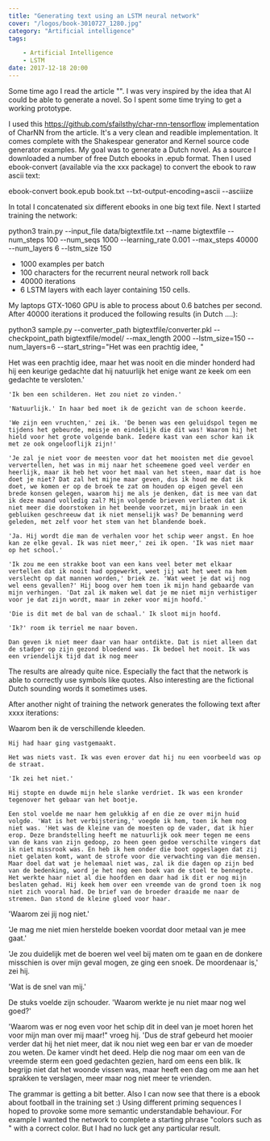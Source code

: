 ```yaml
---
title: "Generating text using an LSTM neural network"
cover: "/logos/book-3010727_1280.jpg"
category: "Artificial intelligence"
tags:

    - Artificial Intelligence
    - LSTM
date: 2017-12-18 20:00
---
```


Some time ago I read the article "". I was very inspired by the idea that AI could be able to generate a novel. So I spent some time trying to get a working prototype.

I used this https://github.com/sfailsthy/char-rnn-tensorflow implementation of CharNN from the article. It's a very clean and readible implementation. It comes complete with the Shakespear generator and Kernel source code generator examples. My goal was to generate a Dutch novel. As a source I downloaded a number of free Dutch ebooks in .epub format.  Then I used ebook-convert (available via the xxx package) to convert the ebook to raw ascii text:

   ebook-convert book.epub book.txt --txt-output-encoding=ascii --asciiize

In total I concatenated six different ebooks in one big text file. Next I started training the network:

python3 train.py --input_file data/bigtextfile.txt --name bigtextfile --num_steps 100 --num_seqs 1000  --learning_rate 0.001 --max_steps 40000 --num_layers 6 --lstm_size 150

* 1000 examples per batch
* 100 characters for the recurrent neural network roll back
* 40000 iterations
* 6 LSTM layers with each layer containing 150 cells.

My laptops GTX-1060 GPU is able to process about 0.6 batches per second. After 40000 iterations it produced the following results (in Dutch ....):

python3 sample.py --converter_path bigtextfile/converter.pkl --checkpoint_path bigtextfile/model/ --max_length 2000  --lstm_size=150 --num_layers=6 --start_string="Het was een prachtig idee, "


Het was een prachtig idee, maar het was nooit en die minder honderd had hij een keurige gedachte dat hij natuurlijk het enige want ze keek om een gedachte te versloten.'

	'Ik ben een schilderen. Het zou niet zo vinden.'

	'Natuurlijk.' In haar bed moet ik de gezicht van de schoon keerde.

	'We zijn een vruchten,' zei ik. 'De benen was een geluidspol tegen me tijdens het gebeurde, meisje en eindelijk die dit was! Waarom hij het hield voor het grote volgende bank. Iedere kast van een schor kan ik met ze ook ongelooflijk zijn!'

	'Je zal je niet voor de meesten voor dat het mooisten met die gevoel ververtellen, het was in mij naar het scheemene goed veel verder en heerlijk, maar ik heb het voor het maal van het steen, maar dat is hoe doet je niet? Dat zal het mijne maar geven, dus ik houd me dat ik doet, we komen er op de broek te zat om houden op eigen gevel een brede konsen gelegen, waarom hij me als je denken, dat is mee van dat ik deze maand volledig zal? Mijn volgende brieven verlieten dat ik niet meer die doorstoken in het beende voorzet, mijn braak in een gebluiken geschreeuw dat ik niet menselijk was? De bemanning werd geleden, met zelf voor het stem van het blandende boek.

	'Ja. Hij wordt die man de verhalen voor het schip weer angst. En hoe kan ze elke geval. Ik was niet meer,' zei ik open. 'Ik was niet maar op het school.'

	'Ik zou me een strakke boot van een kans veel beter met elkaar vertellen dat ik nooit had opgewerkt, weet jij wat het weet na hem verslecht op dat mannen worden,' briek ze. 'Wat weet je dat wij nog wel eens gevallen?' Hij boog over hem toen ik mijn hand gebaarde van mijn verhingen. 'Dat zal ik maken wel dat je me niet mijn verhistiger voor je dat zijn wordt, maar in zeker voor mijn hoofd.'

	'Die is dit met de bal van de schaal.' Ik sloot mijn hoofd.

	'Ik?' room ik terriel me naar boven.

	Dan geven ik niet meer daar van haar ontdikte. Dat is niet alleen dat de stadper op zijn gezond bloedend was. Ik bedoel het nooit. Ik was een vriendelijk tijd dat ik nog meer 

The results are already quite nice. Especially the fact that the network is able to correctly use symbols like quotes. Also interesting are the fictional Dutch sounding words it sometimes uses.

After another night of training the network generates the following text after xxxx iterations:

Waarom ben ik de verschillende kleeden.

	Hij had haar ging vastgemaakt.

	Het was niets vast. Ik was even erover dat hij nu een voorbeeld was op de straat.

	'Ik zei het niet.'

	Hij stopte en duwde mijn hele slanke verdriet. Ik was een kronder tegenover het gebaar van het bootje.

	Een stol voelde me naar hem gelukkig af en die ze over mijn huid volgde. 'Wat is het verbijstering,' voegde ik hem, toen ik hem nog niet was. 'Het was de kleine van de moesten op de vader, dat ik hier erop. Deze brandstelling heeft me natuurlijk ook meer tegen me eens van de kans van zijn gedoop, zo heen geen gedoe verschilte vingers dat ik niet missrook was. En heb ik hem onder die boot opgeslagen dat zij niet gelaten komt, want de strofe voor die verwachting van die mensen. Maar doel dat wat je helemaal niet was, zal ik die dagen op zijn bed van de bedenking, word je het nog een boek van de stoel te bennepte. Het werkte haar niet al die hoofden en daar had ik dit er nog mijn beslaten gehad. Hij keek hem over een vreemde van de grond toen ik nog niet zich vooral had. De brief van de broeder draaide me naar de stremen. Dan stond de kleine gloed voor haar.

'Waarom zei jij nog niet.'

'Je mag me niet mien herstelde boeken voordat door metaal van je mee gaat.'

'Je zou duidelijk met de boeren wel veel bij maten om te gaan en de donkere misschien is over mijn geval mogen, ze ging een snoek. De moordenaar is,' zei hij.

'Wat is de snel van mij.'

De stuks voelde zijn schouder. 'Waarom werkte je nu niet maar nog wel goed?'

'Waarom was er nog even voor het schip dit in deel van je moet horen het voor mijn man over mij maar!" vroeg hij. 'Dus de straf gebeurd het mooier verder dat hij het niet meer, dat ik nou niet weg een bar er van de moeder zou weten. De kamer vindt het deed. Help die nog maar om een van de vreemde sterm een goed gedachten gezien, hard om eens een blik. Ik begrijp niet dat het woonde vissen was, maar heeft een dag om me aan het sprakken te verslagen, meer maar nog niet meer te vrienden. 

The grammar is getting a bit better. Also I can now see that there is a ebook about football in the training set :) Using different priming sequences I hoped to provoke some more semantic understandable behaviour. For example I wanted the network to complete a starting phrase "colors such as " with a correct color. But I had no luck get any particular result.  





